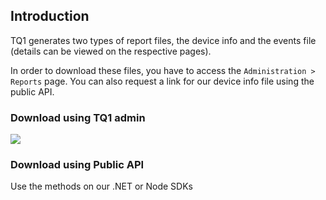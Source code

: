 ## Introduction

TQ1 generates two types of report files, the device info and the events file (details can be viewed on the respective pages).

In order to download these files, you have to access the `Administration > Reports` page. You can also request a link for our device info file using the public API.

### Download using TQ1 admin

![](../../download1.png)

### Download using Public API

Use the methods on our .NET or Node SDKs
